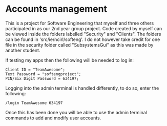 Accounts management
==============
This is a project for Software Engineering that myself and three others participated in as our 2nd year group project.
Code created by myself can be viewed inside the folders labelled "Security" and "Clients". 
The folders can be found in 'src/ie/ncirl/softeng'. I do not however take credit for one file in the security folder called
"SubsystemsGui" as this was made by another student.

If testing my apps then the following will be needed to log in:

    Client ID = "TeamAwesome";
    Text Password = "softengproject";
    PIN/Six Digit Password = 634197;
    
Logging into the admin terminal is handled differently, to do so, enter the following:

    /login TeamAwesome 634197

Once this has been done you will be able to use the admin terminal commands to add and modify user accounts.
